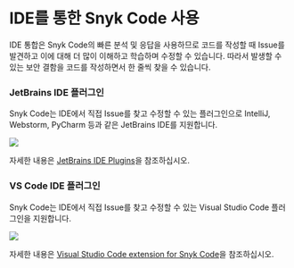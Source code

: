 # IDE를 통한 Snyk Code 사용

IDE 통합은 Snyk Code의 빠른 분석 및 응답을 사용하므로 코드를 작성할 때 Issue를 발견하고 이에 대해 더 많이 이해하고 학습하며 수정할 수 있습니다. 따라서 발생할 수 있는 보안 결함을 코드를 작성하면서 한 줄씩 찾을 수 있습니다.

### JetBrains IDE 플러그인

Snyk Code는 IDE에서 직접 Issue를 찾고 수정할 수 있는 플러그인으로 IntelliJ, Webstorm, PyCharm 등과 같은 JetBrains IDE를 지원합니다.

![](../../.gitbook/assets/results-code.png)

자세한 내용은 [JetBrains IDE Plugins](https://docs.snyk.io/integrations/ide-tools/jetbrains-plugins)을 참조하십시오.

### VS Code IDE 플러그인

Snyk Code는 IDE에서 직접 Issue를 찾고 수정할 수 있는 Visual Studio Code 플러그인을 지원합니다.

![](<../../.gitbook/assets/image3-2- (2) (2) (4) (4) (4) (3) (5).png>)

자세한 내용은 [Visual Studio Code extension for Snyk Code](../../features/integrations/ide-tools/visual-studio-code-extension-for-snyk-code.md)을 참조하십시오.
